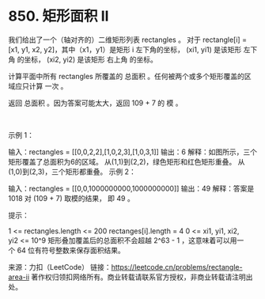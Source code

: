 # 850. 矩形面积 II

我们给出了一个（轴对齐的）二维矩形列表 rectangles 。 对于 rectangle[i] = [x1, y1, x2, y2]，其中（x1，y1）是矩形 i 左下角的坐标， (xi1, yi1) 是该矩形 左下角 的坐标， (xi2, yi2) 是该矩形 右上角 的坐标。

计算平面中所有 rectangles 所覆盖的 总面积 。任何被两个或多个矩形覆盖的区域应只计算 一次 。

返回 总面积 。因为答案可能太大，返回 109 + 7 的 模 。

 

示例 1：



输入：rectangles = [[0,0,2,2],[1,0,2,3],[1,0,3,1]]
输出：6
解释：如图所示，三个矩形覆盖了总面积为6的区域。
从(1,1)到(2,2)，绿色矩形和红色矩形重叠。
从(1,0)到(2,3)，三个矩形都重叠。
示例 2：

输入：rectangles = [[0,0,1000000000,1000000000]]
输出：49
解释：答案是 1018 对 (109 + 7) 取模的结果， 即 49 。
 

提示：

1 <= rectangles.length <= 200
rectanges[i].length = 4
0 <= xi1, yi1, xi2, yi2 <= 10^9
矩形叠加覆盖后的总面积不会超越 2^63 - 1 ，这意味着可以用一个 64 位有符号整数来保存面积结果。

来源：力扣（LeetCode）
链接：https://leetcode.cn/problems/rectangle-area-ii
著作权归领扣网络所有。商业转载请联系官方授权，非商业转载请注明出处。